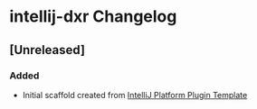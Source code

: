 <!-- Keep a Changelog guide -> https://keepachangelog.com -->

# intellij-dxr Changelog

## [Unreleased]
### Added
- Initial scaffold created from [IntelliJ Platform Plugin Template](https://github.com/JetBrains/intellij-platform-plugin-template)
